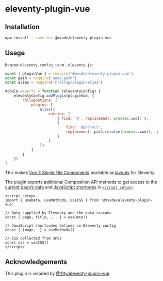 # eleventy-plugin-vue

## Installation

```sh
npm install --save-dev @mvsde/eleventy-plugin-vue
```

## Usage

In your `eleventy.config.js` or `.eleventy.js`:

```js
const { pluginVue } = require('@mvsde/eleventy-plugin-vue')
const path = require('node:path')
const alias = require('@rollup/plugin-alias')

module.exports = function (eleventyConfig) {
	eleventyConfig.addPlugin(pluginVue, {
		rollupOptions: {
			plugins: [
				alias({
					entries: [
						{ find: '@', replacement: process.cwd() },
						{
							find: '@project',
							replacement: path.resolve(process.cwd(), 'project')
						}
					]
				})
			]
		}
	})
}
```

This makes [Vue 3 Single File Components](https://vuejs.org/guide/scaling-up/sfc.html) available as [layouts](https://www.11ty.dev/docs/layouts/) for Eleventy.

The plugin exports additional Composition API methods to get access to the [current page’s data](https://www.11ty.dev/docs/data/) and [JavaScript shortodes](https://www.11ty.dev/docs/shortcodes/) in [`<script setup>`](https://vuejs.org/api/sfc-script-setup.html):

```vue
<script setup>
import { useData, useMethods, useCSS } from '@mvsde/eleventy-plugin-vue'

// Data supplied by Eleventy and the data cascade
const { page, title, ... } = useData()

// JavaScript shortcodes defined in Eleventy config
const { image,  } = useMethods()

// CSS collected from SFCs
const css = useCSS()
</script>
```

## Acknowledgements

This plugin is inspired by [@11ty/eleventy-plugin-vue](https://github.com/11ty/eleventy-plugin-vue).
